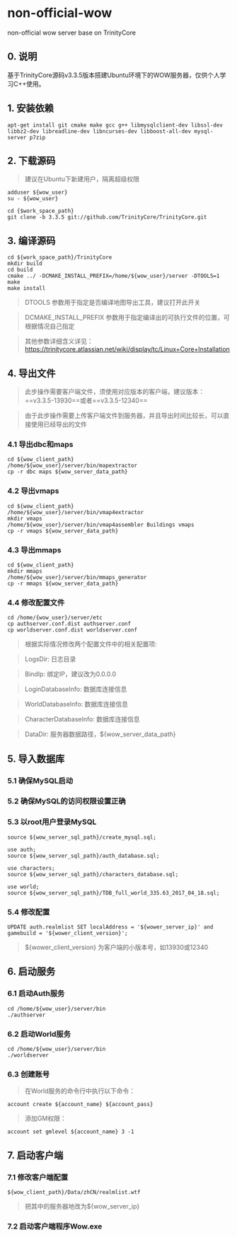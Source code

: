# non-official-wow
non-official wow server base on TrinityCore

## 0. 说明
基于TrinityCore源码v3.3.5版本搭建Ubuntu环境下的WOW服务器，仅供个人学习C++使用。

## 1. 安装依赖
```
apt-get install git cmake make gcc g++ libmysqlclient-dev libssl-dev libbz2-dev libreadline-dev libncurses-dev libboost-all-dev mysql-server p7zip

```

## 2. 下载源码
> 建议在Ubuntu下新建用户，隔离超级权限

```
adduser ${wow_user}
su - ${wow_user}

cd {$work_space_path}
git clone -b 3.3.5 git://github.com/TrinityCore/TrinityCore.git
```

## 3. 编译源码
```
cd ${work_space_path}/TrinityCore
mkdir build
cd build
cmake ../ -DCMAKE_INSTALL_PREFIX=/home/${wow_user}/server -DTOOLS=1 
make
make install
```
> DTOOLS 参数用于指定是否编译地图导出工具，建议打开此开关

> DCMAKE_INSTALL_PREFIX 参数用于指定编译出的可执行文件的位置，可根据情况自己指定

> 其他参数详细含义详见： https://trinitycore.atlassian.net/wiki/display/tc/Linux+Core+Installation

## 4. 导出文件
> 此步操作需要客户端文件，须使用对应版本的客户端，建议版本：==v3.3.5-13930==或者==v3.3.5-12340==

> 由于此步操作需要上传客户端文件到服务器，并且导出时间比较长，可以直接使用已经导出的文件

### 4.1 导出dbc和maps
```
cd ${wow_client_path}
/home/${wow_user}/server/bin/mapextractor
cp -r dbc maps ${wow_server_data_path}
```

### 4.2 导出vmaps
```
cd ${wow_client_path}
/home/${wow_user}/server/bin/vmap4extractor
mkdir vmaps
/home/${wow_user}/server/bin/vmap4assembler Buildings vmaps
cp -r vmaps ${wow_server_data_path}
```

### 4.3 导出mmaps
```
cd ${wow_client_path}
mkdir mmaps
/home/${wow_user}/server/bin/mmaps_generator
cp -r mmaps ${wow_server_data_path}
```

### 4.4 修改配置文件
```
cd /home/{wow_user}/server/etc
cp authserver.conf.dist authserver.conf
cp worldserver.conf.dist worldserver.conf
```
> 根据实际情况修改两个配置文件中的相关配置项:

> LogsDir: 日志目录

> BindIp: 绑定IP，建议改为0.0.0.0

> LoginDatabaseInfo: 数据库连接信息

> WorldDatabaseInfo: 数据库连接信息

> CharacterDatabaseInfo: 数据库连接信息

> DataDir: 服务器数据路径，${wow_server_data_path}


## 5. 导入数据库
### 5.1 确保MySQL启动
### 5.2 确保MySQL的访问权限设置正确
### 5.3 以root用户登录MySQL
```
source ${wow_server_sql_path}/create_mysql.sql;

use auth;
source ${wow_server_sql_path}/auth_database.sql;

use characters;
source ${wow_server_sql_path}/characters_database.sql;

use world;
source ${wow_server_sql_path}/TDB_full_world_335.63_2017_04_18.sql;
```

### 5.4 修改配置
```
UPDATE auth.realmlist SET localAddress = '${wower_server_ip}' and gamebuild = '${wower_client_version}';
```

> ${wower_client_version} 为客户端的小版本号，如13930或12340

## 6. 启动服务
### 6.1 启动Auth服务
```
cd /home/${wow_user}/server/bin
./authserver
```

### 6.2 启动World服务
```
cd /home/${wow_user}/server/bin
./worldserver
```

### 6.3 创建账号
> 在World服务的命令行中执行以下命令：

```
account create ${account_name} ${account_pass}
```

> 添加GM权限：

```
account set gmlevel ${account_name} 3 -1

```

## 7. 启动客户端
### 7.1 修改客户端配置
```
${wow_client_path}/Data/zhCN/realmlist.wtf
```
> 把其中的服务器地改为${wow_server_ip}

### 7.2 启动客户端程序Wow.exe
